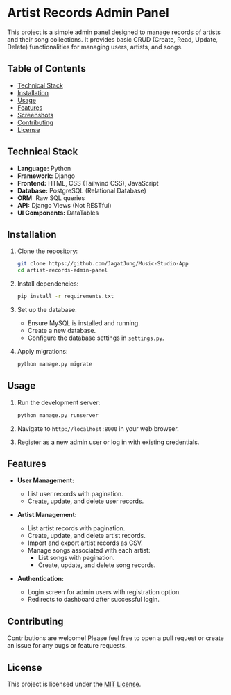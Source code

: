 # Artist Records Admin Panel

This project is a simple admin panel designed to manage records of artists and their song collections. It provides basic CRUD (Create, Read, Update, Delete) functionalities for managing users, artists, and songs.

## Table of Contents

- [Technical Stack](#technical-stack)
- [Installation](#installation)
- [Usage](#usage)
- [Features](#features)
- [Screenshots](#screenshots)
- [Contributing](#contributing)
- [License](#license)

## Technical Stack

- **Language:** Python
- **Framework:** Django
- **Frontend:** HTML, CSS (Tailwind CSS), JavaScript
- **Database:** PostgreSQL (Relational Database)
- **ORM:** Raw SQL queries
- **API:** Django Views (Not RESTful)
- **UI Components:** DataTables

## Installation

1. Clone the repository:

    ```bash
    git clone https://github.com/JagatJung/Music-Studio-App
    cd artist-records-admin-panel
    ```

2. Install dependencies:

    ```bash
    pip install -r requirements.txt
    ```

3. Set up the database:

    - Ensure MySQL is installed and running.
    - Create a new database.
    - Configure the database settings in `settings.py`.

4. Apply migrations:

    ```bash
    python manage.py migrate
    ```

## Usage

1. Run the development server:

    ```bash
    python manage.py runserver
    ```

2. Navigate to `http://localhost:8000` in your web browser.

3. Register as a new admin user or log in with existing credentials.

## Features

- **User Management:**
    - List user records with pagination.
    - Create, update, and delete user records.

- **Artist Management:**
    - List artist records with pagination.
    - Create, update, and delete artist records.
    - Import and export artist records as CSV.
    - Manage songs associated with each artist:
        - List songs with pagination.
        - Create, update, and delete song records.

- **Authentication:**
    - Login screen for admin users with registration option.
    - Redirects to dashboard after successful login.


## Contributing

Contributions are welcome! Please feel free to open a pull request or create an issue for any bugs or feature requests.

## License

This project is licensed under the [MIT License](LICENSE).


